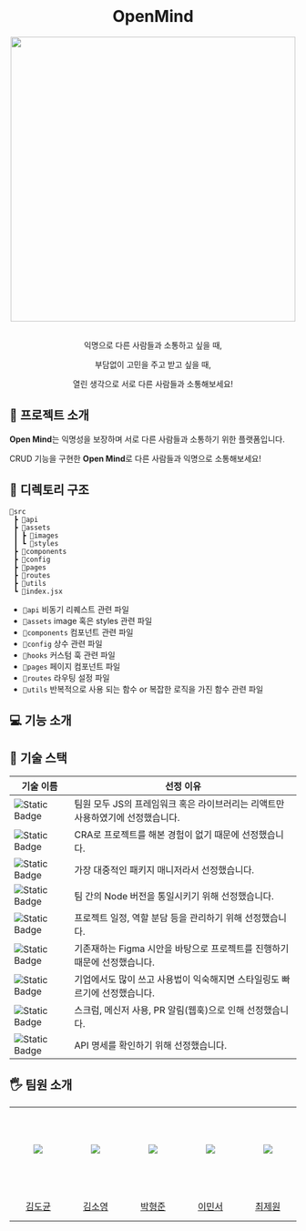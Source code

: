 <br/>
<h1 align="center">OpenMind</h1>
<div align="center">
 <img src="https://github.com/user-attachments/assets/009491cb-4273-44a0-bad9-587346be641c" width="500">
</div>
<br/>
<div align="center">
  <p>익명으로 다른 사람들과 소통하고 싶을 때,</p>
  <p>부담없이 고민을 주고 받고 싶을 때,</p>
  <p>열린 생각으로 서로 다른 사람들과 소통해보세요!</p>
</div>

## 🎈 프로젝트 소개

**Open Mind**는 익명성을 보장하며 서로 다른 사람들과 소통하기 위한 플랫폼입니다.

CRUD 기능을 구현한 **Open Mind**로 다른 사람들과 익명으로 소통해보세요!

## 📁 디렉토리 구조

```
📂src
 ┣ 📂api
 ┣ 📂assets
 ┃ ┣ 📂images
 ┃ ┗ 📂styles
 ┣ 📂components
 ┣ 📂config 
 ┣ 📂pages
 ┣ 📂routes
 ┣ 📂utils
 ┗ 📜index.jsx
```

- `📂api` 비동기 리퀘스트 관련 파일
- `📂assets` image 혹은 styles 관련 파일
- `📂components` 컴포넌트 관련 파일
- `📂config` 상수 관련 파일
- `📂hooks` 커스텀 훅 관련 파일
- `📂pages` 페이지 컴포넌트 파일
- `📂routes` 라우팅 설정 파일
- `📂utils` 반복적으로 사용 되는 함수 or 복잡한 로직을 가진 함수 관련 파일


## 💻 기능 소개




## 💎 기술 스택

|기술 이름|선정 이유|
|---|---|
|![Static Badge](https://img.shields.io/badge/React-blue?style=flat&logo=React&logoColor=white)|팀원 모두 JS의 프레임워크 혹은 라이브러리는 리액트만 사용하였기에 선정했습니다.|
|![Static Badge](https://img.shields.io/badge/Create%20React%20App-blue?style=flat&logo=Create%20React%20App&logoColor=white)|CRA로 프로젝트를 해본 경험이 없기 때문에 선정했습니다.|
|![Static Badge](https://img.shields.io/badge/Npm-black?style=flat&logo=Npm&logoColor=white)|가장 대중적인 패키지 매니저라서 선정했습니다.|
|![Static Badge](https://img.shields.io/badge/Nvm-black?style=flat&logo=Nvm&logoColor=white)|팀 간의 Node 버전을 통일시키기 위해 선정했습니다.|
|![Static Badge](https://img.shields.io/badge/Notion-black?style=flat&logo=Notion&logoColor=white)|프로젝트 일정, 역할 분담 등을 관리하기 위해 선정했습니다.|
|![Static Badge](https://img.shields.io/badge/Figma-red?style=flat&logo=Figma&logoColor=white)|기존재하는 Figma 시안을 바탕으로 프로젝트를 진행하기 때문에 선정했습니다.|
|![Static Badge](https://img.shields.io/badge/Tailwind%20CSS-gray?style=flat&logo=Tailwind%20CSS&logoColor=cyan)|기업에서도 많이 쓰고 사용법이 익숙해지면 스타일링도 빠르기에 선정했습니다.|
|![Static Badge](https://img.shields.io/badge/Discord-gray?style=flat&logo=Discord&logoColor=white)|스크럼, 메신저 사용, PR 알림(웹훅)으로 인해 선정했습니다.|
|![Static Badge](https://img.shields.io/badge/-Swagger-%23Clojure?style=flat&logo=swagger&logoColor=white)|API 명세를 확인하기 위해 선정했습니다.|

## 🖐️ 팀원 소개

<markdown-accessiblity-table>
 <table>
  <tbody>
   <tr height="150px">
    <td align="center" width="150px">
     <a href="https://github.com/ToKyun02">
     <img src="https://avatars.githubusercontent.com/Tokyun02" style="max-width: 100%;"></a>
    </td>
    <td align="center" width="150px">
     <a href="https://github.com/kimsoyoung96">
     <img src="https://avatars.githubusercontent.com/kimsoyoung96" style="max-width: 100%;"></a>
    </td>
    <td align="center" width="150px">
     <a href="https://github.com/junAlexx">
     <img src="https://avatars.githubusercontent.com/junAlexx" style="max-width: 100%;"></a>
    </td>
    <td align="center" width="150px">
     <a href="https://github.com/LMS10">
     <img src="https://avatars.githubusercontent.com/LMS10" style="max-width: 100%;"></a>
    </td>
    <td align="center" width="150px">
     <a href="https://github.com/CJewon">
     <img src="https://avatars.githubusercontent.com/CJewon" style="max-width: 100%;"></a>
    </td>
   </tr>
   <tr height="50px">
    <td align="center" width="150px">
     <a href="https://github.com/Tokyun02">김도균</a>
    </td>
    <td align="center" width="150px">
     <a href="https://github.com/kimsoyoung96">김소영</a>
    </td>
    <td align="center" width="150px">
     <a href="https://github.com/junAlexx">박형준</a>
    </td>
    <td align="center" width="150px">
     <a href="https://github.com/LMS10">이민서</a>
    </td>
    <td align="center" width="150px">
     <a href="https://github.com/CJewon">최제원</a>
    </td>
   </tr>
  </tbody>
 </table>
</markdown-accessiblity-table>

